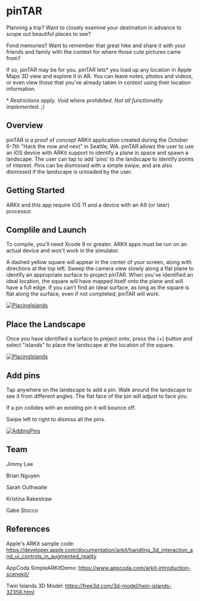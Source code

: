 # pinTAR

Planning a trip? Want to closely examine your destination in advance to scope out beautiful places to see?

Fond memories? Want to remember that great hike and share it with your friends and family with the context for where those cute pictures came from?

If so, pinTAR may be for you.  pinTAR lets\* you load up any location in Apple Maps 3D view and explore it in AR.  You can leave notes, photos and videos, or even view those that you've already taken in context using their location information.

\* *Restrictions apply. Void where prohibited. Not all functionality implemented. ;)*



## Overview

pinTAR is a proof of concept ARKit application created during the October 6-7th "Hack the now and next" in Seattle, WA.  pinTAR allows the user to use an iOS device with ARKit support to identify a plane in space and spawn a landscape.  The user can tap to add 'pins' to the landscape to identify points of interest.  Pins can be dismissed with a simple swipe, and are also dismissed if the landscape is unloaded by the user.

## Getting Started

ARKit and this app require iOS 11 and a device with an A9 (or later) processor.

## Complile and Launch

To compile, you'll need Xcode 9 or greater.  ARKit apps must be run on an actual device and won't work in the simulator.

A dashed yellow square will appear in the center of your screen, along with directions at the top left.  Sweep the camera view slowly along a flat plane to identify an appropriate surface to project pinTAR.  When you've identified an ideal location, the square will have mapped itself onto the plane and will have a full edge.  If you can't find an ideal surface, as long as the square is flat along the surface, even if not completed, pinTAR will work.

[![PlacingIslands](https://thumbs.gfycat.com/ConventionalIdioticBeetle-size_restricted.gif)](https://gfycat.com/ConventionalIdioticBeetle)

## Place the Landscape

Once you have identified a surface to preject onto, press the (+) button and select "islands" to place the landscape at the location of the square.

[![PlacingIslands](https://thumbs.gfycat.com/ReasonableRipeHeifer-size_restricted.gif)](https://gfycat.com/ReasonableRipeHeifer)

## Add pins

Tap anywhere on the landscape to add a pin.  Walk around the landscape to see it from different angles.  The flat face of the pin will adjust to face you.

If a pin collides with an existing pin it will bounce off.

Swipe left to right to dismiss all the pins.

[![AddingPins](https://thumbs.gfycat.com/MessyParchedGermanwirehairedpointer-size_restricted.gif)](https://gfycat.com/MessyParchedGermanwirehairedpointer)

## Team

Jimmy Lee

Brian Nguyen

Sarah Outhwaite

Kristina Rakestraw

Gabe Stocco

## References

Apple's ARKit sample code: https://developer.apple.com/documentation/arkit/handling_3d_interaction_and_ui_controls_in_augmented_reality

AppCoda SimpleARKitDemo: https://www.appcoda.com/arkit-introduction-scenekit/

Twin Islands 3D Model: https://free3d.com/3d-model/twin-islands-32356.html
